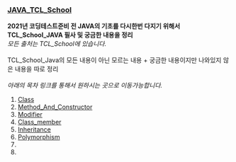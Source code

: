 ### [JAVA_TCL_School](http://www.tcpschool.com/java/intro)


__2021년 코딩테스트준비 전 JAVA의 기초를 다시한번 다지기 위해서 TCL_School_JAVA 필사 및 궁금한 내용을 정리__ </br>
_모든 출처는 TCL_School에 있습니다._ 
</br></br>
TCL_School_Java의 모든 내용이 아닌 모르는 내용 + 궁금한 내용이지만 나와있지 않은 내용을 따로 정리
</br>
</br>
_아래의 목차 링크를 통해서 원하시는 곳으로 이동가능합니다._

1. [Class](https://github.com/llhbum/JAVA_TCL_School/blob/master/src/Class.java)
2. [Method_And_Constructor](https://github.com/llhbum/JAVA_TCL_School/blob/master/src/Method_And_Constructor.java)
3. [Modifier](https://github.com/llhbum/JAVA_TCL_School/blob/master/src/Modifier.java)
4. [Class_member](https://github.com/llhbum/JAVA_TCL_School/blob/master/src/Class_member.java)
5. [Inheritance](https://github.com/llhbum/JAVA_TCL_School/blob/master/src/Inheritance.java)
6. [Polymorphism](https://github.com/llhbum/JAVA_TCL_School/blob/master/src/Polymorphism.java)
7.
8.




